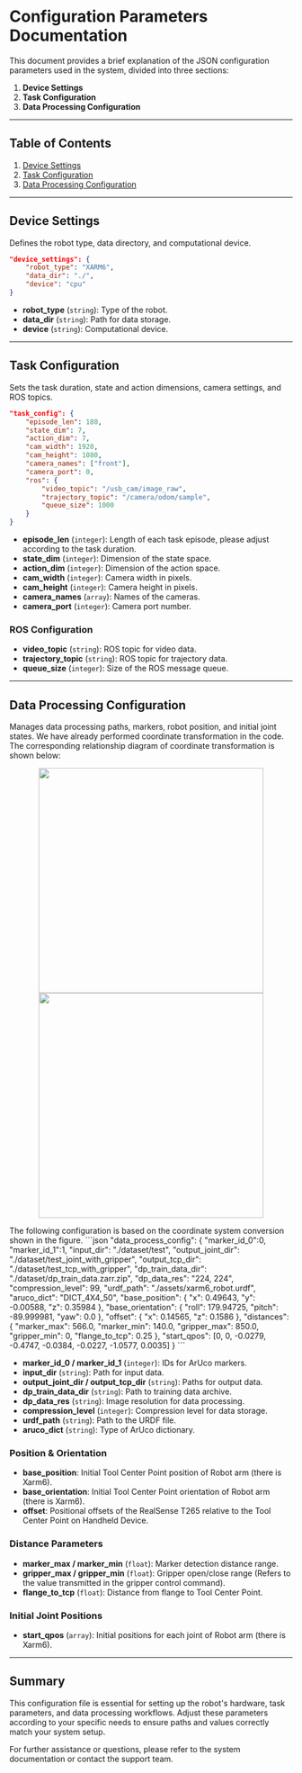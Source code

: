 # Configuration Parameters Documentation

This document provides a brief explanation of the JSON configuration parameters used in the system, divided into three sections:

1. **Device Settings**
2. **Task Configuration**
3. **Data Processing Configuration**

---

## Table of Contents

1. [Device Settings](#device-settings)
2. [Task Configuration](#task-configuration)
3. [Data Processing Configuration](#data-processing-configuration)

---

## Device Settings

Defines the robot type, data directory, and computational device.

```json
"device_settings": {
    "robot_type": "XARM6",
    "data_dir": "./",
    "device": "cpu"
}
```

- **robot_type** (`string`): Type of the robot.
- **data_dir** (`string`): Path for data storage.
- **device** (`string`): Computational device.

---

## Task Configuration

Sets the task duration, state and action dimensions, camera settings, and ROS topics.

```json
"task_config": {
    "episode_len": 180,
    "state_dim": 7,
    "action_dim": 7,
    "cam_width": 1920,
    "cam_height": 1080,
    "camera_names": ["front"],
    "camera_port": 0,
    "ros": {
        "video_topic": "/usb_cam/image_raw",
        "trajectory_topic": "/camera/odom/sample",
        "queue_size": 1000
    }
}
```

- **episode_len** (`integer`): Length of each task episode, please adjust according to the task duration.
- **state_dim** (`integer`): Dimension of the state space.
- **action_dim** (`integer`): Dimension of the action space.
- **cam_width** (`integer`): Camera width in pixels.
- **cam_height** (`integer`): Camera height in pixels.
- **camera_names** (`array`): Names of the cameras.
- **camera_port** (`integer`): Camera port number.

### ROS Configuration

- **video_topic** (`string`): ROS topic for video data.
- **trajectory_topic** (`string`): ROS topic for trajectory data.
- **queue_size** (`integer`): Size of the ROS message queue.

---

## Data Processing Configuration

Manages data processing paths, markers, robot position, and initial joint states. 
We have already performed coordinate transformation in the code. The corresponding relationship diagram of coordinate transformation is shown below:
<p align="center">
  <img src="path_to_image1.jpg" width="400" />
  <img src="path_to_image1.jpg" width="400" />
</p>
The following configuration is based on the coordinate system conversion shown in the figure.
```json
"data_process_config": {
    "marker_id_0":0,
    "marker_id_1":1,
    "input_dir": "./dataset/test",
    "output_joint_dir": "./dataset/test_joint_with_gripper",
    "output_tcp_dir": "./dataset/test_tcp_with_gripper",
    "dp_train_data_dir": "./dataset/dp_train_data.zarr.zip",
    "dp_data_res": "224, 224",
    "compression_level": 99,
    "urdf_path": "./assets/xarm6_robot.urdf",
    "aruco_dict": "DICT_4X4_50",
    "base_position": {
        "x": 0.49643,
        "y": -0.00588,
        "z": 0.35984
    },
    "base_orientation": {
        "roll": 179.94725,
        "pitch": -89.999981,
        "yaw": 0.0
    },
    "offset": {
        "x": 0.14565,
        "z": 0.1586
    },
    "distances": {
        "marker_max": 566.0,
        "marker_min": 140.0,
        "gripper_max": 850.0,
        "gripper_min": 0,
        "flange_to_tcp": 0.25
    },
    "start_qpos": [0, 0, -0.0279, -0.4747, -0.0384, -0.0227, -1.0577, 0.0035]
}
```

- **marker_id_0 / marker_id_1** (`integer`): IDs for ArUco markers.
- **input_dir** (`string`): Path for input data.
- **output_joint_dir / output_tcp_dir** (`string`): Paths for output data.
- **dp_train_data_dir** (`string`): Path to training data archive.
- **dp_data_res** (`string`): Image resolution for data processing.
- **compression_level** (`integer`): Compression level for data storage.
- **urdf_path** (`string`): Path to the URDF file.
- **aruco_dict** (`string`): Type of ArUco dictionary.

### Position & Orientation

- **base_position**: Initial Tool Center Point position of Robot arm (there is Xarm6).
- **base_orientation**: Initial Tool Center Point orientation of Robot arm (there is Xarm6).
- **offset**: Positional offsets of the RealSense T265 relative to the Tool Center Point on Handheld Device.

### Distance Parameters

- **marker_max / marker_min** (`float`): Marker detection distance range.
- **gripper_max / gripper_min** (`float`): Gripper open/close range (Refers to the value transmitted in the gripper control command).
- **flange_to_tcp** (`float`): Distance from flange to Tool Center Point.

### Initial Joint Positions

- **start_qpos** (`array`): Initial positions for each joint of Robot arm (there is Xarm6).

---

## Summary

This configuration file is essential for setting up the robot's hardware, task parameters, and data processing workflows. Adjust these parameters according to your specific needs to ensure paths and values correctly match your system setup.

For further assistance or questions, please refer to the system documentation or contact the support team.
